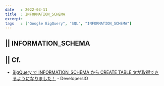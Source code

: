 ```yaml
---
date   : 2022-03-11
title  : INFORMATION_SCHEMA
excerpt: 
tags   : ["Google BigQuery", "SQL", "INFORMATION_SCHEMA"]
---
```

## || INFORMATION_SCHEMA 

## || Cf.
+ [BigQuery で INFORMATION_SCHEMA から CREATE TABLE 文が取得できるようになりました！](https://dev.classmethod.jp/articles/bigquery-information-schema-get-create-table-ddl/) - DevelopersIO
